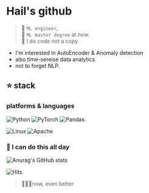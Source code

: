 # Hail's github

>
> :mechanical_arm: `ML engineer`,   
> :school_satchel: `ML master degree` at now.  
> 🧱 I do code not a copy. 

- I'm interested in AutoEncoder & Anomaly detection 
- also time-sereise data analytics
- not to forget NLP.  


## ⭐ stack
### platforms & languages
![Python](https://img.shields.io/badge/python-3670A0?style=for-the-badge&logo=python&logoColor=ffdd54)
![PyTorch](https://img.shields.io/badge/PyTorch-%23EE4C2C.svg?style=for-the-badge&logo=PyTorch&logoColor=white)
![Pandas](https://img.shields.io/badge/pandas-171515.svg?style=for-the-badge&logo=pandas&logoColor=white).

![Linux](https://img.shields.io/badge/Linux-ff1515.svg?style=for-the-badge&logo=linux&logoColor=FCC624)
![Apache](https://img.shields.io/badge/apache-ff1515.svg?style=for-the-badge&logo=apache&logoColor=white)
   
   
   


###  🚀 I can do this all day 


 





![Anurag's GitHub stats](https://github-readme-stats.vercel.app/api?username=Hail-cali&&show_icons=true&theme=cobalt)




![Hits](https://hits.seeyoufarm.com/api/count/incr/badge.svg?url=https%3A%2F%2Fgithub.com%2FHail-cali&count_bg=%23333532&title_bg=%2342FF74&icon=&icon_color=%23E7E7E7&title=hits&edge_flat=false)

> 🏄🏼‍♂️now, even better
> 
<!--
**Hail-cali/Hail-cali** is a ✨ _special_ ✨ repository because its `README.md` (this file) appears on your GitHub profile.




